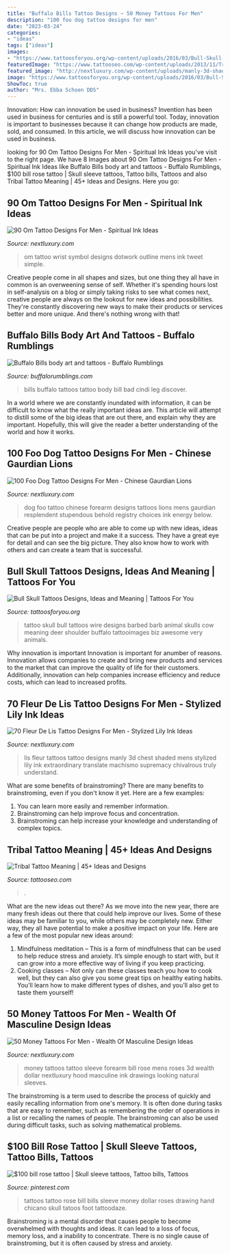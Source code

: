 ```yaml
---
title: "Buffalo Bills Tattoo Designs ~ 50 Money Tattoos For Men"
description: "100 foo dog tattoo designs for men"
date: "2023-03-24"
categories:
- "ideas"
tags: ["ideas"]
images:
- "https://www.tattoosforyou.org/wp-content/uploads/2016/03/Bull-Skull-Tattoo-Images.jpg"
featuredImage: "https://www.tattooseo.com/wp-content/uploads/2013/11/Tribal-Tattoo-Meanings-30.jpg"
featured_image: "http://nextluxury.com/wp-content/uploads/manly-3d-shaded-fleur-de-lis-mens-chest-tattoos.jpg"
image: "https://www.tattoosforyou.org/wp-content/uploads/2016/03/Bull-Skull-Tattoo-Images.jpg"
ShowToc: true
author: "Mrs. Ebba Schoen DDS"
---
```



Innovation: How can innovation be used in business?
Invention has been used in business for centuries and is still a powerful tool. Today, innovation is important to businesses because it can change how products are made, sold, and consumed. In this article, we will discuss how innovation can be used in business.

	

		
looking for 90 Om Tattoo Designs For Men - Spiritual Ink Ideas you've visit to the right page. We have 8 Images about 90 Om Tattoo Designs For Men - Spiritual Ink Ideas like Buffalo Bills body art and tattoos - Buffalo Rumblings, $100 bill rose tattoo | Skull sleeve tattoos, Tattoo bills, Tattoos and also Tribal Tattoo Meaning | 45+ Ideas and Designs. Here you go:
		
    
## 90 Om Tattoo Designs For Men - Spiritual Ink Ideas

<img loading=lazy src="http://nextluxury.com/wp-content/uploads/mens-wrist-om-tattoo-with-dotwork-design-and-black-ink-outline.jpg" onerror="this.onerror=null;this.src='https://tse3.mm.bing.net/th?id=OIP.PRv-rSEL10Dqxh4KlNUdMwHaHa&amp;pid=15.1';" alt="90 Om Tattoo Designs For Men - Spiritual Ink Ideas">

_Source: nextluxury.com_

>om tattoo wrist symbol designs dotwork outline mens ink tweet simple. 

	

Creative people come in all shapes and sizes, but one thing they all have in common is an overweening sense of self. Whether it's spending hours lost in self-analysis on a blog or simply taking risks to see what comes next, creative people are always on the lookout for new ideas and possibilities. They're constantly discovering new ways to make their products or services better and more unique. And there's nothing wrong with that!

    
## Buffalo Bills Body Art And Tattoos - Buffalo Rumblings

<img loading=lazy src="http://cdn0.vox-cdn.com/imported_assets/2283700/421071d111cde8af02f2d09a6ee2b1de.jpg" onerror="this.onerror=null;this.src='https://tse4.mm.bing.net/th?id=OIP.tRoDiPDaI6vhMj0TBhHBrwAAAA&amp;pid=15.1';" alt="Buffalo Bills body art and tattoos - Buffalo Rumblings">

_Source: buffalorumblings.com_

>bills buffalo tattoos tattoo body bill bad cindi leg discover. 

	

In a world where we are constantly inundated with information, it can be difficult to know what the really important ideas are. This article will attempt to distill some of the big ideas that are out there, and explain why they are important. Hopefully, this will give the reader a better understanding of the world and how it works.

    
## 100 Foo Dog Tattoo Designs For Men - Chinese Gaurdian Lions

<img loading=lazy src="http://nextluxury.com/wp-content/uploads/forearm-mens-foo-dog-statue-tattoos.jpg" onerror="this.onerror=null;this.src='https://tse1.mm.bing.net/th?id=OIP.2SSblh8Hsni8lrqpyz8_MQHaHa&amp;pid=15.1';" alt="100 Foo Dog Tattoo Designs For Men - Chinese Gaurdian Lions">

_Source: nextluxury.com_

>dog foo tattoo chinese forearm designs tattoos lions mens gaurdian resplendent stupendous behold registry choices ink energy below. 

	

Creative people are people who are able to come up with new ideas, ideas that can be put into a project and make it a success. They have a great eye for detail and can see the big picture. They also know how to work with others and can create a team that is successful.

    
## Bull Skull Tattoos Designs, Ideas And Meaning | Tattoos For You

<img loading=lazy src="https://www.tattoosforyou.org/wp-content/uploads/2016/03/Bull-Skull-Tattoo-Images.jpg" onerror="this.onerror=null;this.src='https://tse2.mm.bing.net/th?id=OIP.1QW8gV__JaRTeEX1F0oT5QHaFj&amp;pid=15.1';" alt="Bull Skull Tattoos Designs, Ideas and Meaning | Tattoos For You">

_Source: tattoosforyou.org_

>tattoo skull bull tattoos wire designs barbed barb animal skulls cow meaning deer shoulder buffalo tattooimages biz awesome very animals. 

	

Why innovation is important
Innovation is important for anumber of reasons. Innovation allows companies to create and bring new products and services to the market that can improve the quality of life for their customers. Additionally, innovation can help companies increase efficiency and reduce costs, which can lead to increased profits.

    
## 70 Fleur De Lis Tattoo Designs For Men - Stylized Lily Ink Ideas

<img loading=lazy src="http://nextluxury.com/wp-content/uploads/manly-3d-shaded-fleur-de-lis-mens-chest-tattoos.jpg" onerror="this.onerror=null;this.src='https://tse1.mm.bing.net/th?id=OIP.6goYgCDht7x4I7ipMzwfigHaHa&amp;pid=15.1';" alt="70 Fleur De Lis Tattoo Designs For Men - Stylized Lily Ink Ideas">

_Source: nextluxury.com_

>lis fleur tattoos tattoo designs manly 3d chest shaded mens stylized lily ink extraordinary translate machismo supremacy chivalrous truly understand. 

	

What are some benefits of brainstroming?
There are many benefits to brainstroming, even if you don't know it yet. Here are a few examples: 
1. You can learn more easily and remember information. 
2. Brainstroming can help improve focus and concentration. 
3. Brainstroming can help increase your knowledge and understanding of complex topics.

    
## Tribal Tattoo Meaning | 45+ Ideas And Designs

<img loading=lazy src="https://www.tattooseo.com/wp-content/uploads/2013/11/Tribal-Tattoo-Meanings-30.jpg" onerror="this.onerror=null;this.src='https://tse2.mm.bing.net/th?id=OIP.xf97MwZY58JY01NOM_mcMwAAAA&amp;pid=15.1';" alt="Tribal Tattoo Meaning | 45+ Ideas and Designs">

_Source: tattooseo.com_

>. 

	

What are the new ideas out there?
As we move into the new year, there are many fresh ideas out there that could help improve our lives. Some of these ideas may be familiar to you, while others may be completely new. Either way, they all have potential to make a positive impact on your life. Here are a few of the most popular new ideas around: 
1. Mindfulness meditation – This is a form of mindfulness that can be used to help reduce stress and anxiety. It’s simple enough to start with, but it can grow into a more effective way of living if you keep practicing. 
2. Cooking classes – Not only can these classes teach you how to cook well, but they can also give you some great tips on healthy eating habits. You’ll learn how to make different types of dishes, and you’ll also get to taste them yourself!

    
## 50 Money Tattoos For Men - Wealth Of Masculine Design Ideas

<img loading=lazy src="http://nextluxury.com/wp-content/uploads/mens-money-roses-tattoo.jpg" onerror="this.onerror=null;this.src='https://tse2.mm.bing.net/th?id=OIP.1-xlptpIEEaSCRlL6LdmtQAAAA&amp;pid=15.1';" alt="50 Money Tattoos For Men - Wealth Of Masculine Design Ideas">

_Source: nextluxury.com_

>money tattoos tattoo sleeve forearm bill rose mens roses 3d wealth dollar nextluxury hood masculine ink drawings looking natural sleeves. 

	

The brainstroming is a term used to describe the process of quickly and easily recalling information from one's memory. It is often done during tasks that are easy to remember, such as remembering the order of operations in a list or recalling the names of people. The brainstroming can also be used during difficult tasks, such as solving mathematical problems.

    
## $100 Bill Rose Tattoo | Skull Sleeve Tattoos, Tattoo Bills, Tattoos

<img loading=lazy src="https://i.pinimg.com/736x/b3/32/df/b332df71aeac424be3a7e339fa1e438f--elbow-tattoos-foot-tattoos.jpg" onerror="this.onerror=null;this.src='https://tse2.mm.bing.net/th?id=OIP.zjkH-LXx-BiUVDPBFQSrqwHaJc&amp;pid=15.1';" alt="$100 bill rose tattoo | Skull sleeve tattoos, Tattoo bills, Tattoos">

_Source: pinterest.com_

>tattoos tattoo rose bill bills sleeve money dollar roses drawing hand chicano skull tatoos foot tattoodaze. 

	

Brainstroming is a mental disorder that causes people to become overwhelmed with thoughts and ideas. It can lead to a loss of focus, memory loss, and a inability to concentrate. There is no single cause of brainstroming, but it is often caused by stress and anxiety.

